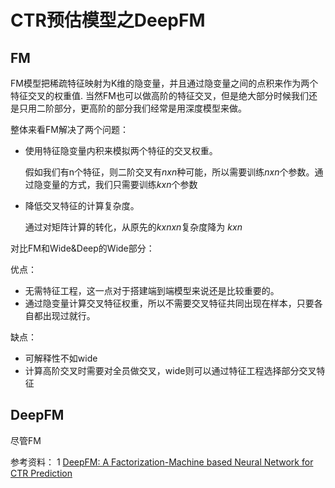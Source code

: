 # CTR预估模型之DeepFM

## FM

FM模型把稀疏特征映射为K维的隐变量，并且通过隐变量之间的点积来作为两个特征交叉的权重值.
当然FM也可以做高阶的特征交叉，但是绝大部分时候我们还是只用二阶部分，更高阶的部分我们经常是用深度模型来做。

整体来看FM解决了两个问题：

* 使用特征隐变量内积来模拟两个特征的交叉权重。

    假如我们有n个特征，则二阶交叉有$n x n$种可能，所以需要训练$n x n$个参数。通过隐变量的方式，我们只需要训练$k x n$个参数
    
* 降低交叉特征的计算复杂度。

    通过对矩阵计算的转化，从原先的$k x n x n$复杂度降为 $k x n$
    
对比FM和Wide&Deep的Wide部分：

优点：

* 无需特征工程，这一点对于搭建端到端模型来说还是比较重要的。
* 通过隐变量计算交叉特征权重，所以不需要交叉特征共同出现在样本，只要各自都出现过就行。

缺点：

* 可解释性不如wide
* 计算高阶交叉时需要对全员做交叉，wide则可以通过特征工程选择部分交叉特征

## DeepFM

尽管FM

参考资料：
1 [DeepFM: A Factorization-Machine based Neural Network for CTR Prediction](https://arxiv.org/abs/1703.04247)
